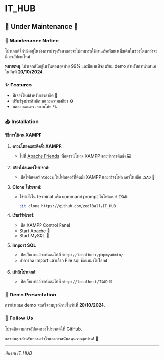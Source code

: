 # IT_HUB

## 🚧 Under Maintenance 🚧

### 🔧 Maintenance Notice

โปรเจกต์นี้กำลังอยู่ในช่วงการบำรุงรักษาและจะไม่สามารถใช้งานหรือพัฒนาเพิ่มเติมในช่วงนี้จนกว่าจะมีการอัปเดตใหม่

**หมายเหตุ**: โปรเจกต์นี้อยู่ในขั้นตอนสุดท้าย 99% และมีแผนที่จะเตรียม demo สำหรับการนำเสนอในวันที่ **20/10/2024**.

### ✨ Features
- ฟีเจอร์ใหม่สำหรับการสาธิต 🎉
- ปรับปรุงประสิทธิภาพและความเสถียร ⚙️
- ทดสอบและตรวจสอบโค้ด 🔍

### 📥 Installation

#### วิธีการใช้งาน XAMPP

1. **ดาวน์โหลดและติดตั้ง XAMPP**: 
   - ไปที่ [Apache Friends](https://www.apachefriends.org/index.html) เพื่อดาวน์โหลด XAMPP และทำการติดตั้ง 💻

2. **สร้างโฟลเดอร์โปรเจกต์**:
   - เปิดโฟลเดอร์ `htdocs` ในโฟลเดอร์ที่ติดตั้ง XAMPP และสร้างโฟลเดอร์ใหม่ชื่อ `ISAD` 📁

3. **Clone โปรเจกต์**:
   - ใช้คำสั่งใน terminal หรือ command prompt ในโฟลเดอร์ `ISAD`:
     ```bash
     git clone https://github.com/zedl3all/IT_HUB
     ```

4. **เริ่มเซิร์ฟเวอร์**:
   - เปิด XAMPP Control Panel
   - Start Apache 🚀
   - Start MySQL 🐬

5. **Import SQL**
   - เปิดเว็บเบราว์เซอร์และไปที่ `http://localhost/phpmyadmin/`
   - ทำการกด Import แล้วเลือก File sql ที่แนบมาไปใส่ 📊

6. **เข้าถึงโปรเจกต์**:
   - เปิดเว็บเบราว์เซอร์และไปที่ `http://localhost/ISAD` 🌐

### 🎤 Demo Presentation
การนำเสนอ demo จะเสร็จสมบูรณ์ภายในวันที่ **20/10/2024**.

### 🔔 Follow Us
โปรดติดตามการอัปเดตของโปรเจกต์นี้ที่ GitHub.

ขอขอบคุณสำหรับความเข้าใจและการสนับสนุนจากทุกท่าน! 🙏

---

*ทีมงาน IT_HUB*
